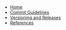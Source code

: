 - [Home](README.md)
- [Commit Guidelines](COMMIT_GUIDELINES.md)
- [Versioning and Releases](VERSIONING.md)
- [References](REFERENCES.md)